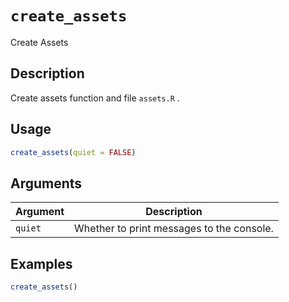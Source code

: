 # `create_assets`

Create Assets


## Description

Create assets function and file `assets.R` .


## Usage

```r
create_assets(quiet = FALSE)
```


## Arguments

Argument      |Description
------------- |----------------
`quiet`     |     Whether to print messages to the console.


## Examples

```r
create_assets()
```


